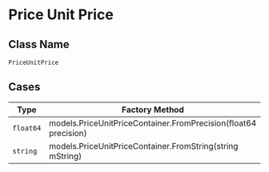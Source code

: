 
# Price Unit Price

## Class Name

`PriceUnitPrice`

## Cases

| Type | Factory Method |
|  --- | --- |
| `float64` | models.PriceUnitPriceContainer.FromPrecision(float64 precision) |
| `string` | models.PriceUnitPriceContainer.FromString(string mString) |


